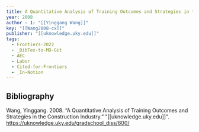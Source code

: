 ```yaml
---
title: A Quantitative Analysis of Training Outcomes and Strategies in the Construction Industry
year: 2008
author - 1: "[[Yinggang Wang]]"
key: "[[Wang2008-cx]]"
publisher: "[[uknowledge.uky.edu]]"
tags:
  - Frontiers-2022
  - _BibTex-to-MD-Git
  - AEC
  - Labor
  - Cited-for-Frontiers
  - _In-Notion
---
```


## Bibliography
Wang, Yinggang. 2008. “A Quantitative Analysis of Training Outcomes and Strategies in the Construction Industry.” "[[uknowledge.uky.edu]]". https://uknowledge.uky.edu/gradschool_diss/600/